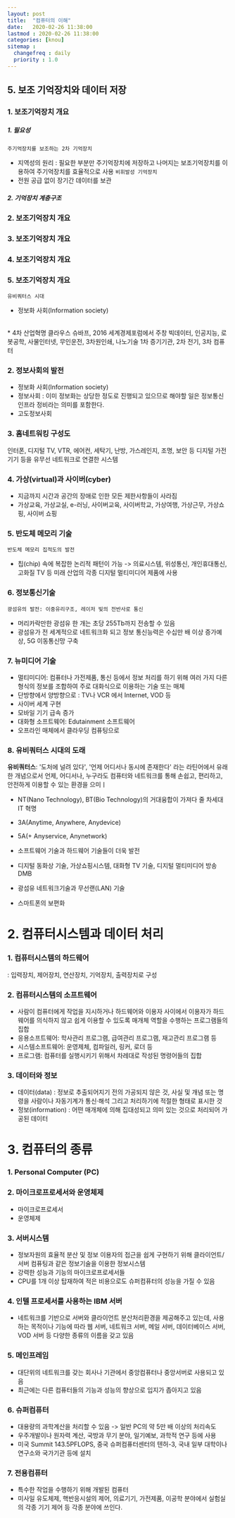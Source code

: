 ```yaml
---
layout: post
title:  "컴퓨터의 이해"
date:   2020-02-26 11:38:00 
lastmod : 2020-02-26 11:38:00
categories: [knou]
sitemap :
  changefreq : daily
  priority : 1.0
---
```


## 5. 보조 기억장치와 데이터 저장


### 1. 보조기억장치 개요
##### 1. 필요성
`주기억장치를 보조하는 2차 기억장치`
+ 지역성의 원리 : 필요한 부분만 주기억장치에 저장하고 나머지는 보조기억장치를 이용하여 주기억장치를 효율적으로 사용
`비휘발성 기억장치`
+ 전원 공급 없이 장기간 데이터를 보관

##### 2. 기억장치 계층구조



### 2. 보조기억장치 개요
### 3. 보조기억장치 개요
### 4. 보조기억장치 개요
### 5. 보조기억장치 개요






`유비쿼터스 시대`
 * 정보화 사회(Information society)
 <br>
* 4차 산업혁명
클라우스 슈바프, 2016 세계경제포럼에서 주창
빅데이터, 인공지능, 로봇공학, 사물인터넷, 무인운전, 3차원인쇄, 나노기술
1차 증기기관, 2차 전기, 3차 컴퓨터


### 2. 정보사회의 발전
* 정보화 사회(Information society)
* 정보사회 : 이미 정보화는 상당한 정도로 진행되고 있으므로 해야할 일은 정보통신 인프라 정비라는 의미를 포함한다.
* 고도정보사회

### 3. 홈네트워킹 구성도
인터폰, 디지털 TV, VTR, 에어컨, 세탁기, 난방, 가스레인지, 조명, 보안 등 디지털 가전기기 등을 유무선 네트워크로 연결한 시스템

### 4. 가상(virtual)과 사이버(cyber)

* 지금까지 시간과 공간의 장애로 인한 모든 제한사항들이 사라짐
* 가상교육, 가상교실, e-러닝, 사이버교육, 사이버학교, 가상여행, 가상근무, 가상쇼핑, 사이버 쇼핑

### 5. 반도체 메모리 기술
`반도체 메모리 집적도의 발전`
* 칩(chip) 속에 복잡한 논리적 패턴이 가능
-> 의료시스템, 위성통신, 개인휴대통신, 고화질 TV 등 미래 산업의 각종 디지털 멀티미디어 제품에 사용

### 6. 정보통신기술
`광섬유의 발전: 이중유리구조, 레이저 빛의 전반사로 통신`
* 머리카락만한 광섬유 한 개는 초당 255Tb까지 전송할 수 있음
* 광섬유가 전 세계적으로 네트워크화 되고 정보 통신능력은 수십만 배 이상 증가예상, 5G 이동통신망 구축

### 7. 뉴미디어 기술
* 멀티미디어: 컴퓨터나 가전제품, 통신 등에서 정보 처리를 하기 위해 여러 가지 다른 형식의 정보를 조합하여 주로 대화식으로 이용하는 기술 또는 매체
* 단방향에서 양방향으로 : TV나 VCR 에서 Internet, VOD 등
* 사이버 세계 구현
* 모바일 기기 급속 증가
* 대화형 소프트웨어: Edutainment 소프트웨어
* 오프라인 매체에서 클라우딩 컴퓨팅으로

### 8. 유비쿼터스 시대의 도래
**유비쿼터스**: '도처에 널려 있다', '언제 어디서나 동시에 존재한다' 라는 라틴어에서 유래한 개념으로서 언제, 어디서나, 누구라도 컴퓨터와 네트워크를 통해 손쉽고, 편리하고, 안전하게 이용할 수 있는 환경을 으미ㅣ
* NT(Nano Technology), BT(Bio Technology)의 거대융합이 가져다 줄 차세대 IT 혁명

* 3A(Anytime, Anywhere, Anydevice)
* 5A(+ Anyservice, Anynetwork)

* 소프트웨어 기술과 하드웨어 기술들이 더욱 발전
* 디지털 동화상 기술, 가상쇼핑시스템, 대화형 TV 기술, 디지털 멀티미디어 방송 DMB
* 광섬유 네트워크기술과 무선랜(LAN) 기술
* 스마트폰의 보편화

<div class="divider"></div>

# 2. 컴퓨터시스템과 데이터 처리

### 1. 컴퓨터시스템의 하드웨어
: 입력장치, 제어장치, 연산장치, 기억장치, 출력장치로 구성

### 2. 컴퓨터시스템의 소프트웨어
* 사람이 컴퓨터에게 작업을 지시하거나 하드웨어와 이용자 사이에서 이용자가 하드웨어를 의식하지 않고 쉽게 이용할 수 있도록 매개체 역할을 수행하는 프로그램들의 집합
* 응용소프트웨어: 학사관리 프로그램, 급여관리 프로그램, 재고관리 프로그램 등
* 시스템소프트웨어: 운영제체, 컴파일러, 링커, 로더 등
* 프로그램: 컴퓨터를 실행시키기 위해서 차레대로 작성된 명령어들의 집합

### 3. 데이터와 정보
* 데이터(data) : 정보로 추출되어지기 전의 가공되지 않은 것, 사실 및 개념 또는 명령을 사람이나 자동기계가 통신·해석 그리고 처리하기에 적절한 형태로 표시한 것
* 정보(information) : 어떤 매개체에 의해 집대성되고 의미 있는 것으로 처리되어 가공된 데이터

<div class="divider"></div>

# 3. 컴퓨터의 종류

### 1. Personal Computer (PC)
### 2. 마이크로프로세서와 운영체제
* 마이크로프로세서
* 운영체제
### 3. 서버시스템
* 정보자원의 효율적 분산 및 정보 이용자의 접근을 쉽게 구현하기 위해 클라이언트/서버 컴퓨팅과 같은 정보기술을 이용한 정보시스템
* 강력한 성능과 기능의 마이크로프로세서들
* CPU를 1개 이상 탑재하여 적은 비용으로도 슈퍼컴퓨터의 성능을 가질 수 있음
### 4. 인텔 프로세서를 사용하는 IBM 서버
* 네트워크를 기반으로 서버와 클라이언트 분산처리환경을 제공해주고 있는데, 사용하는 목적이나 기능에 따라 웹 서버, 네트워크 서버, 메일 서버, 데이터베이스 서버, VOD 서버 등 다양한 종류의 이름을 갖고 있음
### 5. 메인프레임
* 대단위의 네트워크를 갖는 회사나 기관에서 중앙컴퓨터나 중앙서버로 사용되고 있음
* 최근에는 다른 컴퓨터들의 기능과 성능의 향상으로 입지가 좁아지고 있음
### 6. 슈퍼컴퓨터
* 대용량의 과학계산을 처리할 수 있음
-> 일반 PC의 약 5만 배 이상의 처리속도
* 우주개발이나 원자력 계산, 국방과 무기 분야, 일기예보, 과학적 연구 등에 사용
* 미국 Summit 143.5PFLOPS, 중국 슈퍼컴퓨터센터의 텐허-3, 국내 일부 대학이나 연구소와 국가기관 등에 설치

### 7. 전용컴퓨터
* 특수한 작업을 수행하기 위해 개발된 컴퓨터
* 미사일 유도체제, 핵반응시설의 제어, 의료기기, 가전제품, 이공학 분야에서 실험실의 각종 기기 제어 등 각종 분야에 쓰인다.


















